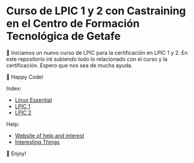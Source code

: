 # Curso de LPIC 1 y 2 con Castraining en el Centro de Formación Tecnológica de Getafe

📲 Iniciamos un nuevo curso de LPIC para la certificación en LPIC 1 y 2. En este repositorio iré subiendo todo lo relacionado con el curso y la certificación. Espero que nos sea de mucha ayuda.

🚀 Happy Code! 

Index:
- [Linux Essential](Paginas/basic.md)
- [LPIC 1](Paginas/lpic1.md)
- [LPIC 2](Paginas/lpic2.md)

Help:
- [Website of help and interest](Paginas/help.md)
- [Interesting Things](Paginas/interesting.md)

🤩 Enjoy!


